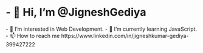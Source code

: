 <h1>- 👋 Hi, I’m @JigneshGediya </h1>
- 👀 I’m interested in Web Development.
- 🌱 I’m currently learning JavaScript.
- 📫 How to reach me https://www.linkedin.com/in/jigneshkumar-gediya-399427222

<!---
JigneshGediya/JigneshGediya is a ✨ special ✨ repository because its `README.md` (this file) appears on your GitHub profile.
You can click the Preview link to take a look at your changes.
--->
